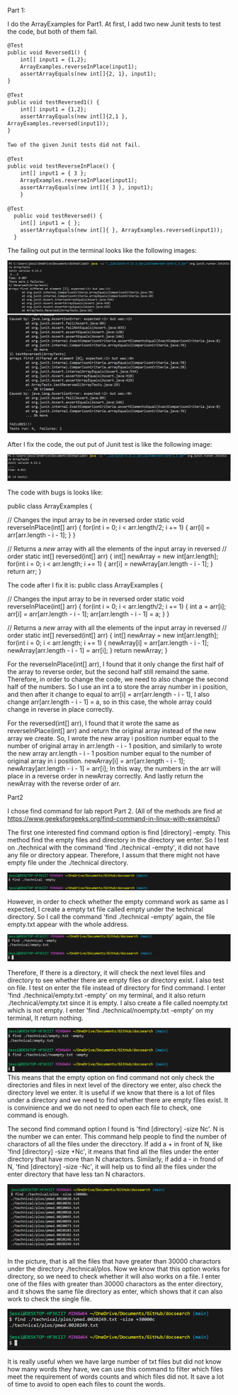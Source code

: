 Part 1:

I do the ArrayExamples for Part1. At first, I add two new Junit tests to test the code, but both of them fail. 

```
@Test
public void Reversed1() {
    int[] input1 = {1,2};
    ArrayExamples.reverseInPlace(input1);
    assertArrayEquals(new int[]{2, 1}, input1);
}

@Test
public void testReversed1() {
    int[] input1 = {1,2};
    assertArrayEquals(new int[]{2,1 }, ArrayExamples.reversed(input1));
}

Two of the given Junit tests did not fail.

@Test 
public void testReverseInPlace() {
    int[] input1 = { 3 };
    ArrayExamples.reverseInPlace(input1);
    assertArrayEquals(new int[]{ 3 }, input1);
	}

@Test
  public void testReversed() {
    int[] input1 = { };
    assertArrayEquals(new int[]{ }, ArrayExamples.reversed(input1));
  }
  ```
The failing out put in the terminal looks like the following images:

![image](failing1.png)
![image](failing2.png)

After I fix the code, the out put of Junit test is like the following image:

![image](success.png)

The code with bugs is looks like:

public class ArrayExamples {

  // Changes the input array to be in reversed order
  static void reverseInPlace(int[] arr) {
    for(int i = 0; i < arr.length/2; i += 1) {
      arr[i] = arr[arr.length - i - 1];
    }
  }

  // Returns a *new* array with all the elements of the input array in reversed
  // order
static int[] reversed(int[] arr) {
    int[] newArray = new int[arr.length];
    for(int i = 0; i < arr.length; i += 1) {
      arr[i] = newArray[arr.length - i - 1];
    }
    return arr;
  }


The code after I fix it is:
public class ArrayExamples {

  // Changes the input array to be in reversed order
  static void reverseInPlace(int[] arr) {
    for(int i = 0; i < arr.length/2; i += 1) {
      int a = arr[i];
      arr[i] = arr[arr.length - i - 1];
      arr[arr.length - i - 1] = a;
    }
  }

  // Returns a *new* array with all the elements of the input array in reversed
  // order
  static int[] reversed(int[] arr) {
    int[] newArray = new int[arr.length];
    for(int i = 0; i < arr.length; i += 1) {
      newArray[i] = arr[arr.length - i - 1];
      newArray[arr.length - i - 1] = arr[i];
    }
    return newArray;
  }

For the reverseInPlace(int[] arr), I found that it only change the first half of the array to reverse order, but the second half still remaind the same. Therefore, in order to change the code, we need to also change the second half of the numbers. So I use an int a to store the array number in i position, and then after it change to equal to arr[i] = arr[arr.length - i - 1], I also change arr[arr.length - i - 1] = a, so in this case, the whole array could change in reverse in place correctly. 

For the reversed(int[] arr), I found that it wrote the same as reverseInPlace(int[] arr) and return the original array instead of the new array we create. So, I wrote the new array i position number equal to the number of original array in arr.length - i - 1 position, and similarly to wrote the new array arr.length - i - 1 position number equal to the number of original array in i position. 
newArray[i] = arr[arr.length - i - 1];
newArray[arr.length - i - 1] = arr[i];
In this way, the numbers in the arr will place in a reverse order in newArray correctly. And lastly return the newArray with the reverse order of arr.

Part2

I chose find command for lab report Part 2. (All of the methods are find at https://www.geeksforgeeks.org/find-command-in-linux-with-examples/)

The first one interested find command option is find [directory] -empty. This method find the empty files and directory in the directory we enter. So I test on ./technical with the command 'find ./technical -empty', it did not have any file or directory appear. Therefore, I assum that there might not have empty file under the ./technical directory.

![image](noempty.png)

However, in order to check whether the empty command work as same as I expected, I create a empty txt file called empty under the technical directory. So I call the command 'find ./technical -empty' again, the file empty.txt appear with the whole address. 

![image](empty.png)

Therefore, If there is a directory, it will check the next level files and directory to see whether there are empty files or directory exist. I also test on file. I test on enter the file instead of directory for find command. I enter 'find ./technical/empty.txt -empty' on my terminal, and it also return ./technical/empty.txt since it is empty. I also create a file called noempty.txt which is not empty. I enter 'find ./technical/noempty.txt -empty' on my terminal, It return nothing. 

![image](emptyonfile.png)
This means that the empty option on find command not only check the directories and files in next level of the directory we enter, also check the directory level we enter. It is useful if we know that there is a lot of files under a directory and we need to find whether there are empty files exist. It is convinience and we do not need to open each file to check, one command is enough. 

The second find command option I found is 'find [directory] -size Nc'. N is the number we can enter. This command help people to find the number of charactors of all the files under the direcctory. If add a + in front of N, like 'find [directory] -size +Nc', it means that find all the files under the enter directory that have more than N charactors. Similarly, if add a - in frond of N, 'find [directory] -size -Nc', it will help us to find all the files under the enter directory that have less tan N charactors.

![image](sizeplus.png)

In the picture, that is all the files that have greater than 30000 charactors under the directory ./technical/plos. Now we know that this option works for directory, so we need to check whether it will also works on a file. I enter one of the files with greater than 30000 charactors as the enter directory, and it shows the same file directory as enter, which shows that it can also work to check the single file. 

![image](sizesingle.png)

It is really useful when we have large number of txt files but did not know how many words they have, we can use this command to filter which files meet the requirement of words counts and which files did not. It save a lot of time to avoid to open each files to count the words.
